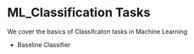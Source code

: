 # ML_Classification Tasks
We cover the basics of Classifcaton tasks in Machine Learning 

- Baseline Classifier
